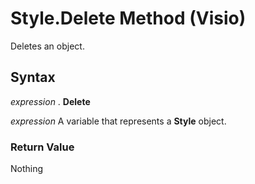 
# Style.Delete Method (Visio)

Deletes an object.


## Syntax

 _expression_ . **Delete**

 _expression_ A variable that represents a **Style** object.


### Return Value

Nothing


